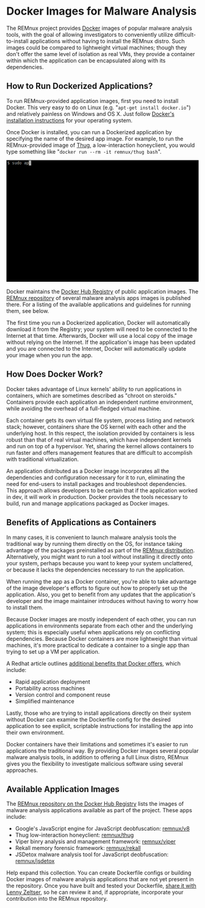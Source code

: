 # Docker Images for Malware Analysis

The REMnux project provides [Docker](https://www.docker.com/) images of popular malware analysis tools, with the goal of allowing investigators to conveniently utilize difficult-to-install applications without having to install the REMnux distro. Such images could be compared to lightweight virtual machines; though they don't offer the same level of isolation as real VMs, they provide a container within which the application can be encapsulated along with its dependencies.

## How to Run Dockerized Applications?

To run REMnux-provided  application images, first you need to install Docker. This very easy to do on Linux (e.g. "`apt-get install docker.io`") and relatively painless on Windows and OS X. Just follow [Docker's installation instructions](https://docs.docker.com/installation/#installation) for your operating system.

Once Docker is installed, you can run a Dockerized application by specifying the name of the desired app image. For example, to run the REMnux-provided image of [Thug](https://github.com/buffer/thug), a low-interaction honeyclient, you would type something like "`docker run --rm -it remnux/thug bash`".

![Running Thug in Docker](containers/remnux-docker-thug-full.gif)

Docker maintains the [Docker Hub Registry](https://hub.docker.com/) of public application images. The [REMnux repository](https://registry.hub.docker.com/repos/remnux/) of several malware analysis apps images is published there. For a listing of the available applications and guidelines for running them, see below.

The first time you run a Dockerized application, Docker will automatically download it from the Registry; your system will need to be connected to the Internet at that time. Afterwards, Docker will use a local copy of the image without relying on the Internet. If the application's image has been updated and you are connected to the Internet, Docker will automatically update your image when you run the app.

## How Does Docker Work?

Docker takes advantage of Linux kernels' ability to run applications in containers, which are sometimes described as "chroot on steroids." Containers provide each application an independent runtime environment, while avoiding the overhead of a full-fledged virtual machine.

Each container gets its own virtual file system, process listing and network stack; however, containers share the OS kernel with each other and the underlying host. In this respect, the isolation provided by containers is less robust than that of real virtual machines, which have independent kernels and run on top of a hypervisor. Yet, sharing the kernel allows containers to run faster and offers management features that are difficult to accomplish with traditional virtualization.

An application distributed as a Docker image incorporates all the dependencies and configuration necessary for it to run, eliminating the need for end-users to install packages and troubleshoot dependencies. This approach allows developers to be certain that if the application worked in dev, it will work in production. Docker provides the tools necessary to build, run and manage applications packaged as Docker images.

## Benefits of Applications as Containers

In many cases, it is convenient to launch malware analysis tools the traditional way by running them directly on the OS, for instance taking advantage of the packages preinstalled as part of the [REMnux distribution](https://remnux.org/#distro). Alternatively, you might want to run a tool without installing it directly onto your system, perhaps because you want to keep your system unclattered, or because it lacks the dependencies necessary to run the application.

When running the app as a Docker container, you're able to take advantage of the image developer's efforts to figure out how to properly set up the application. Also, you get to benefit from any updates that the application's developer and the image maintainer introduces without having to worry how to install them.

Because Docker images are mostly independent of each other, you can run applications in environments separate from each other and the underlying system; this is especially useful when applications rely on conflicting dependencies. Because Docker containers are more lightweight than virtual machines, it's more practical to dedicate a container to a single app than trying to set up a VM per application.

A Redhat article outlines [additional benefits that Docker offers](https://access.redhat.com/documentation/en-US/Red_Hat_Enterprise_Linux/7/html/7.0_Release_Notes/sect-Red_Hat_Enterprise_Linux-7.0_Release_Notes-Linux_Containers_with_Docker_Format-Advantages_of_Using_Docker.html), which include:

- Rapid application deployment
- Portability across machines
- Version control and component reuse
- Simplified maintenance

Lastly, those who are trying to install applications directly on their system without Docker can examine the Dockerfile config for the desired application to see explicit, scriptable instructions for installing the app into their own environment.

Docker containers have their limitations and sometimes it's easier to run applications the traditional way. By providing Docker images several popular malware analysis tools, in addition to offering a full Linux distro, REMnux gives you the flexibility to investigate malicious software using several approaches.

## Available Application Images

The [REMnux repository on the Docker Hub Registry](https://registry.hub.docker.com/repos/remnux/) lists the images of malware analysis applications available as part of the project. These apps include:

- Google's JavaScript engine for JavaScript deobfuscation: [remnux/v8](https://registry.hub.docker.com/u/remnux/v8/)
- Thug low-interaction honeyclient: [remnux/thug](https://registry.hub.docker.com/u/remnux/thug/)
- Viper binry analysis and management framework:  [remnux/viper](https://registry.hub.docker.com/u/remnux/viper/)
- Rekall memory forensic framework:  [remnux/rekall](https://registry.hub.docker.com/u/remnux/rekall/)
- JSDetox malware analysis tool for JavaScript deobfuscation:  [remnux/jsdetox](https://registry.hub.docker.com/u/remnux/jsdetox/)

Help expand this collection. You can create Dockerfile configs or building Docker images of malware analysis applications that are not yet present in the repository. Once you have built and tested your Dockerfile, [share it with Lenny Zeltser](http://zeltser.com/about/contact.html), so he can review it and, if appropriate, incorporate your contribution into the REMnux repository.
